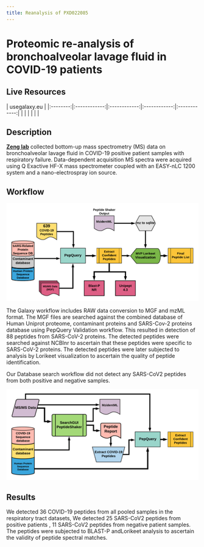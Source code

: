 ```yaml
---
title: Reanalysis of PXD022085
---
```


# Proteomic re-analysis of bronchoalveolar lavage fluid in COVID-19 patients

## Live Resources

| usegalaxy.eu |
|:--------:|:------------:|:------------:|:------------:|:------------:|
| <FlatShield label="Input data" message="view" href="https://usegalaxy.eu/u/subina/h/pxd022085inputfiles" alt="Raw data" /> |
| <FlatShield label="PXD022085 history" message="view" href="https://usegalaxy.eu/u/arajczewski/h/imported-pxd022085-balf-samples-2" alt="Galaxy history" /> |
| <FlatShield label="workflow" message="run" href="https://usegalaxy.eu/u/pratikjagtap/w/imported-imported-pxd019119-workflow-for-pq-and-lk-08202020" /> |


## Description

**[Zeng lab](https://www.iprox.org/page/subproject.html?id=IPX0002429001)** collected bottom-up mass spectrometry (MS) data on bronchoalveolar lavage fluid in COVID-19 positive patient samples with respiratory failure. 
Data-dependent acquisition MS spectra were acquired using Q Exactive HF-X mass spectrometer coupled with an EASY-nLC 1200 system and a nano-electrospray ion source. 


## Workflow

![](./../img/wfVal.png)

The Galaxy workflow includes RAW data conversion to MGF and mzML format. The MGF files are searched against the combined database of 
Human Uniprot proteome, contaminant proteins and SARS-Cov-2 proteins database using PepQuery Validation workflow. This resulted in detection of 88 peptides from SARS-CoV-2 proteins. The detected peptides were searched against NCBInr to ascertain that these peptides were specific to SARS-CoV-2 proteins. 
The detected peptides were later subjected to analysis by Lorikeet visualization to ascertain the quality of peptide identification. 

Our Database search workflow did not detect any SARS-CoV2 peptides from both positive and negative samples.

![](./../img/wfDB.png)

## Results

We detected 36 COVID-19 peptides from all pooled samples in the respiratory tract datasets, We detected 25 SARS-CoV2 peptides from positive patients , 11 SARS-CoV2 peptides from negative patient samples. The peptides were subjected to BLAST-P andLorikeet analysis to ascertain the validity of peptide spectral matches.

